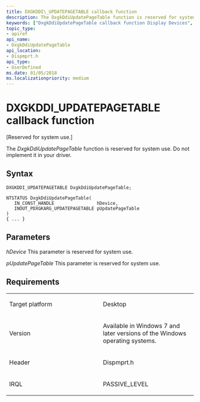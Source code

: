 ```yaml
---
title: DXGKDDI\_UPDATEPAGETABLE callback function
description: The DxgkDdiUpdatePageTable function is reserved for system use. Do not implement it in your driver.
keywords: ["DxgkDdiUpdatePageTable callback function Display Devices", "DXGKDDI_UPDATEPAGETABLE"]
topic_type:
- apiref
api_name:
- DxgkDdiUpdatePageTable
api_location:
- Dispmprt.h
api_type:
- UserDefined
ms.date: 01/05/2018
ms.localizationpriority: medium
---
```


# DXGKDDI\_UPDATEPAGETABLE callback function


\[Reserved for system use.\]

The *DxgkDdiUpdatePageTable* function is reserved for system use. Do not implement it in your driver.

## Syntax

```ManagedCPlusPlus
DXGKDDI_UPDATEPAGETABLE DxgkDdiUpdatePageTable;

NTSTATUS DxgkDdiUpdatePageTable(
   IN_CONST_HANDLE                hDevice,
   INOUT_PDXGKARG_UPDATEPAGETABLE pUpdatePageTable
)
{ ... }
```

## Parameters

*hDevice*
This parameter is reserved for system use.

*pUpdatePageTable*
This parameter is reserved for system use.

## Requirements

<table>
<colgroup>
<col width="50%" />
<col width="50%" />
</colgroup>
<tbody>
<tr class="odd">
<td align="left"><p>Target platform</p></td>
<td align="left">Desktop</td>
</tr>
<tr class="even">
<td align="left"><p>Version</p></td>
<td align="left"><p>Available in Windows 7 and later versions of the Windows operating systems.</p></td>
</tr>
<tr class="odd">
<td align="left"><p>Header</p></td>
<td align="left">Dispmprt.h</td>
</tr>
<tr class="even">
<td align="left"><p>IRQL</p></td>
<td align="left"><p>PASSIVE_LEVEL</p></td>
</tr>
</tbody>
</table>

 

 






